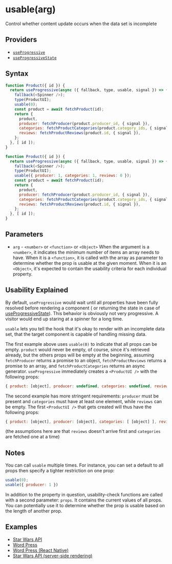 # usable(arg)

Control whether content update occurs when the data set is incomplete

## Providers

* [`useProgressive`](useProgressive.md)
* [`useProgressiveState`](useProgressiveState.md)

## Syntax

```js
function Product({ id }) {
  return useProgressive(async ({ fallback, type, usable, signal }) => {
    fallback(<Spinner />);
    type(ProductUI);
    usable(0);
    const product = await fetchProduct(id);
    return {
      product,
      producer: fetchProducer(product.producer_id, { signal }),
      categories: fetchProductCategories(product.category_ids, { signal }),
      reviews: fetchProductReviews(product.id, { signal }),
    };
  }, [ id ]);
}
```

```js
function Product({ id }) {
  return useProgressive(async ({ fallback, type, usable, signal }) => {
    fallback(<Spinner />);
    type(ProductUI);
    usable({ producer: 1, categories: 1, reviews: 0 });
    const product = await fetchProduct(id);
    return {
      product,
      producer: fetchProducer(product.producer_id, { signal }),
      categories: fetchProductCategories(product.category_ids, { signal }),
      reviews: fetchProductReviews(product.id, { signal }),
    };
  }, [ id ]);
}
```

## Parameters

* `arg` - `<number>` or `<function>` or `<Object>` When the argument is a `<number>`, it indicates the
minimum number of items an array needs to have. When it is a `<function>`, it is called with the array as parameter
to determine whether the prop is usable at the given moment. When it is an `<Object>`, it's expected to contain
the usability criteria for each individual property.

## Usability Explained

By default, `useProgressive` would wait until all properties have been fully resolved before rendering a component (
or returning the state in case of [useProgressiveState](./useProgressiveState.md)). This behavior is obviously
not very progressive. A visitor would end up staring at a spinner for a long time.

`usable` lets you tell the hook that it's okay to render with an incomplete data set, that the target component
is capable of handling missing data.

The first example above uses `usable(0)` to indicate that all props can be empty. `product` would never be empty,
of course, since it's retrieved already, but the others props will be empty at the beginning, assuming `fetchProducer`
returns a promise to an object, `fetchProductReviews` returns a promise to an array, and `fetchProductCategories`
returns an async generator. `useProgressive` immediately creates a `<ProductUI />` with the following props:

```js
{ product: [object], producer: undefined, categories: undefined, reviews: undefined }
```

The second example has more stringent requirements: `producer` must be present and `categories` must have at least one
element, while `reviews` can be empty. The first `<ProductUI />` that gets created will thus have the following props:

```js
{ product: [object], producer: [object], categories: [ [object] ], reviews: undefined }`
```

(the assumptions here are that `reviews` doesn't arrive first and `categories` are fetched one at a time)

## Notes

You can call `usable` multiple times. For instance, you can set a default to all props then specify a tighter
restriction on one prop:

```js
usable(0);
usable({ producer: 1 })
```

In addition to the property in question, usability-check functions are called with a second parameter: `props`. It
contains the current values of all props. You can potentially use it to determine whether the prop is usable
based on the length of another prop.

## Examples

* [Star Wars API](../examples/swapi/README.md)
* [Word Press](../examples/wordpress.md)
* [Word Press (React Native)](../examples/wordpress-react-native.md)
* [Star Wars API (server-side rendering)](../examples/swapi-ssr/README.md)
